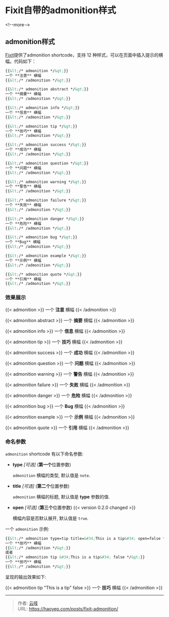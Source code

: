 # Fixit自带的admonition样式


&lt;!--more--&gt;

## admonition样式
[Fixit](https://hugoFixit.com/zh-cn/)提供了admonition shortcode，支持 12 种样式，可以在页面中插入提示的横幅。代码如下：

```markdown
{{&lt;/* admonition */&gt;}}
一个 **注意** 横幅
{{&lt;/* /admonition */&gt;}}

{{&lt;/* admonition abstract */&gt;}}
一个 **摘要** 横幅
{{&lt;/* /admonition */&gt;}}

{{&lt;/* admonition info */&gt;}}
一个 **信息** 横幅
{{&lt;/* /admonition */&gt;}}

{{&lt;/* admonition tip */&gt;}}
一个 **技巧** 横幅
{{&lt;/* /admonition */&gt;}}

{{&lt;/* admonition success */&gt;}}
一个 **成功** 横幅
{{&lt;/* /admonition */&gt;}}

{{&lt;/* admonition question */&gt;}}
一个 **问题** 横幅
{{&lt;/* /admonition */&gt;}}

{{&lt;/* admonition warning */&gt;}}
一个 **警告** 横幅
{{&lt;/* /admonition */&gt;}}

{{&lt;/* admonition failure */&gt;}}
一个 **失败** 横幅
{{&lt;/* /admonition */&gt;}}

{{&lt;/* admonition danger */&gt;}}
一个 **危险** 横幅
{{&lt;/* /admonition */&gt;}}

{{&lt;/* admonition bug */&gt;}}
一个 **Bug** 横幅
{{&lt;/* /admonition */&gt;}}

{{&lt;/* admonition example */&gt;}}
一个 **示例** 横幅
{{&lt;/* /admonition */&gt;}}

{{&lt;/* admonition quote */&gt;}}
一个 **引用** 横幅
{{&lt;/* /admonition */&gt;}}
```

### 效果展示
{{&lt; admonition &gt;}}
一个 **注意** 横幅
{{&lt; /admonition &gt;}}

{{&lt; admonition abstract &gt;}}
一个 **摘要** 横幅
{{&lt; /admonition &gt;}}

{{&lt; admonition info &gt;}}
一个 **信息** 横幅
{{&lt; /admonition &gt;}}

{{&lt; admonition tip &gt;}}
一个 **技巧** 横幅
{{&lt; /admonition &gt;}}

{{&lt; admonition success &gt;}}
一个 **成功** 横幅
{{&lt; /admonition &gt;}}

{{&lt; admonition question &gt;}}
一个 **问题** 横幅
{{&lt; /admonition &gt;}}

{{&lt; admonition warning &gt;}}
一个 **警告** 横幅
{{&lt; /admonition &gt;}}

{{&lt; admonition failure &gt;}}
一个 **失败** 横幅
{{&lt; /admonition &gt;}}

{{&lt; admonition danger &gt;}}
一个 **危险** 横幅
{{&lt; /admonition &gt;}}

{{&lt; admonition bug &gt;}}
一个 **Bug** 横幅
{{&lt; /admonition &gt;}}

{{&lt; admonition example &gt;}}
一个 **示例** 横幅
{{&lt; /admonition &gt;}}

{{&lt; admonition quote &gt;}}
一个 **引用** 横幅
{{&lt; /admonition &gt;}}

### 命名参数
`admonition` shortcode 有以下命名参数:

* **type** *[可选]* (**第一个**位置参数)

    `admonition` 横幅的类型, 默认值是 `note`.

* **title** *[可选]* (**第二个**位置参数)

    `admonition` 横幅的标题, 默认值是 **type** 参数的值.

* **open** *[可选]* (**第三个**位置参数) {{&lt; version 0.2.0 changed &gt;}}

    横幅内容是否默认展开, 默认值是 `true`.

一个 `admonition` 示例:

```markdown
{{&lt;/* admonition type=tip title=&#34;This is a tip&#34; open=false */&gt;}}
一个 **技巧** 横幅
{{&lt;/* /admonition */&gt;}}
或者
{{&lt;/* admonition tip &#34;This is a tip&#34; false */&gt;}}
一个 **技巧** 横幅
{{&lt;/* /admonition */&gt;}}
```

呈现的输出效果如下:

{{&lt; admonition tip &#34;This is a tip&#34; false &gt;}}
一个 **技巧** 横幅
{{&lt; /admonition &gt;}}

---

> 作者: [云吱](https://haoyep.com/)  
> URL: https://haoyep.com/posts/fixit-admonition/  

